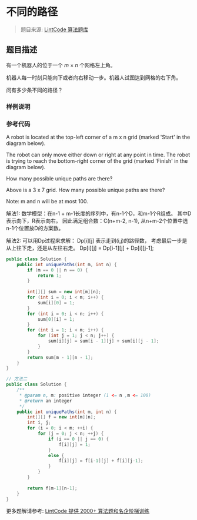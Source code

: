 # 不同的路径
 > 题目来源: [LintCode 算法题库](https://www.lintcode.com/problem/unique-paths/?utm_source=sc-github-wzz)
 ## 题目描述
 有一个机器人的位于一个 *m* × *n* 个网格左上角。

机器人每一时刻只能向下或者向右移动一步。机器人试图达到网格的右下角。

问有多少条不同的路径？
 ### 样例说明
 
 ### 参考代码
 A robot is located at the top-left corner of a m x n grid (marked 'Start' in the diagram below).

The robot can only move either down or right at any point in time. The robot is trying to reach the bottom-right corner of the grid (marked 'Finish' in the diagram below).

How many possible unique paths are there?


Above is a 3 x 7 grid. How many possible unique paths are there?

Note: m and n will be at most 100.

解法1:
数学模型：在n-1 + m-1长度的序列中，有n-1个D，和m-1个R组成。
其中D表示向下，R表示向右。
因此满足组合数：C(n+m-2, n-1), 从n+m-2个位置中选n-1个位置放D的方案数。

解法2:
可以用Dp过程来求解：
Dp[i][j] 表示走到(i,j)的路径数，
考虑最后一步是从上往下走，还是从左往右走。
Dp[i][j] = Dp[i-1][j] + Dp[i][j-1];
```java
public class Solution {
    public int uniquePaths(int m, int n) {
        if (m == 0 || n == 0) {
            return 1;
        }
        
        int[][] sum = new int[m][n];
        for (int i = 0; i < m; i++) {
            sum[i][0] = 1;
        }
        for (int i = 0; i < n; i++) {
            sum[0][i] = 1;
        }
        for (int i = 1; i < m; i++) {
            for (int j = 1; j < n; j++) {
                sum[i][j] = sum[i - 1][j] + sum[i][j - 1];
            }
        }
        return sum[m - 1][n - 1];
    }
}

// 方法二
public class Solution {
    /**
     * @param n, m: positive integer (1 <= n ,m <= 100)
     * @return an integer
     */
    public int uniquePaths(int m, int n) {
        int[][] f = new int[m][n];
        int i, j;
        for (i = 0; i < m; ++i) {
            for (j = 0; j < n; ++j) {
                if (i == 0 || j == 0) {
                    f[i][j] = 1;
                }
                else {
                    f[i][j] = f[i-1][j] + f[i][j-1];
                }
            }
        }
        
        return f[m-1][n-1];
    }
}
```
 更多题解请参考: [LintCode 提供 2000+ 算法题和名企阶梯训练](https://www.lintcode.com/problem/?utm_source=sc-github-wzz)